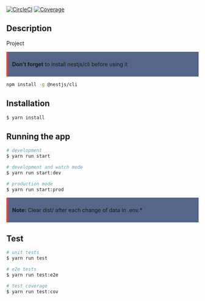 
[circleci-image]: https://img.shields.io/circleci/build/github/nestjs/nest/master?token=abc123def456
[circleci-url]: https://circleci.com/gh/nestjs/nest


<a href="https://circleci.com/gh/nestjs/nest" target="_blank"><img src="https://img.shields.io/circleci/build/github/nestjs/nest/master" alt="CircleCI" /></a>
<a href="https://coveralls.io/github/nestjs/nest?branch=master" target="_blank"><img src="https://coveralls.io/repos/github/nestjs/nest/badge.svg?branch=master#9" alt="Coverage" /></a>

## Description

Project

<aside style="border-left: 5px solid #d44; padding: 10px; background-color: #568;" markdown="1">
  <p><strong>Don't forget</strong>  to install nestjs/cli before using it </p>
</aside>

```bash
npm install -g @nestjs/cli
```


## Installation

```bash
$ yarn install
```

## Running the app

```bash
# development
$ yarn run start

# development and watch mode
$ yarn run start:dev

# production mode
$ yarn run start:prod
```

<aside style="border-left: 5px solid #d44; padding: 10px; background-color: #568;" markdown="1">
  <p><strong>Note:</strong> Clear dist/ after each change of data in .env.* </p>
</aside>


## Test

```bash
# unit tests
$ yarn run test

# e2e tests
$ yarn run test:e2e

# test coverage
$ yarn run test:cov
```
